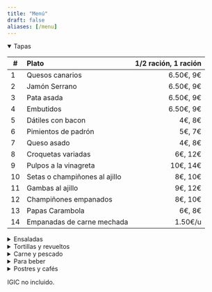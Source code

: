 ```yaml
---
title: "Menú"
draft: false
aliases: [/menu]
---
```


<details open>
<summary>Tapas</summary>

| # | Plato | 1/2 ración, 1 ración |
| --- | :--- | ---: |
| 1 | Quesos canarios | 6.50€, 9€|
| 2 | Jamón Serrano | 6.50€, 9€|
| 3 | Pata asada | 6.50€, 9€|
| 4 | Embutidos | 6.50€, 9€|
| 5 | Dátiles con bacon | 4€, 8€|
| 6 | Pimientos de padrón | 5€, 7€|
| 7 | Queso asado | 4€, 8€|
| 8 | Croquetas variadas | 6€, 12€|
| 9 | Pulpos a la vinagreta | 10€, 14€|
| 10 | Setas o champiñones al ajillo | 8€, 10€|
| 11 | Gambas al ajillo | 9€, 12€|
| 12 | Champiñones empanados | 8€, 10€|
| 13 | Papas Carambola | 6€, 8€|
| 14 | Empanadas de carne mechada | 1.50€/u|

</details>

<details>
<summary>Ensaladas</summary>

| # | Plato | 1/2 ración, 1 ración |
|---|---|---:|
| 15 | Ensalada de la casa | 8€, 12€|
| 16 | Ensalada de tomate, cebolla y atún | 7€, 9€|
| 17 | Ensaladilla | 4€, 7€|

</details>

<details>
<summary>Tortillas y revueltos</summary>

| # | Plato | 1/2 ración, 1 ración |
|---|---|---:|
| 20 | Revuelto de la casa | 7€, 9€|
| 21 | Revuelto de setas | 8€, 11€|
| 22 | Revuelto de setas y gambas | 9€, 12€|
| 23 | Tortilla canaria | 6€, 8€|
| 24 | Tortilla de ajos | 5€|
| 25 | Tortilla española | 5€, 7€|
| 26 | Tortilla de embutidos | 6€, 8€|
| 27 | Tortilla de bacalao | 6€, 8€|
| 28 | Tortilla rellena de carne | 5€, 7€|

</details>

<details>
<summary>Carne y pescado</summary>

| # | Plato | 1/2 ración, 1 ración |
|---|:---|---:|
| 30 | Bubango relleno de atún o carne | 8€/u|
| 31 | Pimiento relleno de atún o carne | 8€/u|
| 32 | Moussaka | 8€/u|
| 33 | Solomillo troceado al ajillo| 10€, 14€|
| 34 | Solomillo troceado a la Cocacola| 10€, 14€|
| 35 | Solomillo troceado con gambas| 11€, 15€|
| 36 | Montadito de bacalao | 4€/u|
| 37 | Albóndigas | 7€, 14€|
| 38 | Carne en salsa| 8€, 12€|
| 39 | Delicias de pollo empanado| 8€, 11€|
| 40 | Delicias de pollo al ajillo| 8€, 11€|
| 41 | Conejo frito| 8€, 11€|
| 42 | Papas arrugadas con mojo | 4€, 6€|

</details>

<details>
<summary>Para beber</summary>

## Vinos

<center>Tintos</center>

| # | Producto | Precio |
| --- | ---|---:|
| 50 | Vino tinto a granel  | 1/4 2€, 1/2 4€|
| 51 | Mocanero  | 13€|
| 52 | Presas Ocampo  | 13€|
| 53 | Presas Ocampo Barrica  | 15€|
| 54 | El Monje Tradicional  | 14€|
| 55 | El Monje Hollera  | 14€|

<center>Blancos</center>

| # | Producto | Precio |
| --- | ---|---:|
| 60 | Vino blanco seco a granel  | 1/4 2€, 1/2 4€|
| 61 | Vino blanco afrutado a granel | 1/4 2€, 1/2 4€|
| 62 | Brumas de Ayoza Afrutado | 16€|
| 63 | Brumas de Ayoza Seco | 16€|

## Cervezas

| # | Producto | Precio |
|---|---|---:|
| 70 | De grifo |  Estrella Galicia 1.20€, 1906 3€|
| 71 | Dorada pilsen o especial  | 1.50€|
| 72 | Dorada sin o Tropical limón | 1.50€|
| 73 | Dorada especial roja o Tropical 1924 | 2€|
| 74 | 1906 Especial o Red Vintage | 3€|
| 75 | 1906 Black coupage o Irish Red Ale | 3.50€|
| 76 | Brewdog Punk IPA o Erdinger Dunkel | 3.50€|

## Otras bebidas

| # | Producto | Precio |
|---|:---|---:|
| 80 | Agua |  1/2l 1€, 1l 2€|
| 81 | Agua con gas |  1/2l 1.20€|
| 82 | Refrescos |  1.50€|

</details>

<details>
<summary>Postres y cafés</summary>

| # | Producto | Precio |
|---|:---|---:|
| 90 | Flanes caseros|  3.50€|
| 91 | Tartas caseras|  4€|
| 92 | Café solo o infusiones|  1€|
| 93 | Cortados |  1.20€|
| 94 | Café con leche |  1.50€|

</details>

IGIC no incluido.